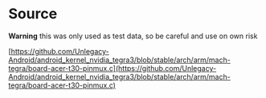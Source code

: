 
# Source

**Warning** this was only used as test data, so be careful and use on own risk

[https://github.com/Unlegacy-Android/android_kernel_nvidia_tegra3/blob/stable/arch/arm/mach-tegra/board-acer-t30-pinmux.c](https://github.com/Unlegacy-Android/android_kernel_nvidia_tegra3/blob/stable/arch/arm/mach-tegra/board-acer-t30-pinmux.c)
